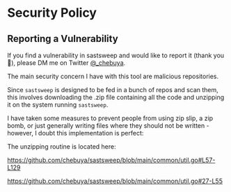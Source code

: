 # Security Policy

## Reporting a Vulnerability

If you find a vulnerability in sastsweep and would like to report it (thank you 🙏), please DM me on Twitter [@_chebuya](https://x.com/_chebuya).

The main security concern I have with this tool are malicious repositories.

Since `sastsweep` is designed to be fed in a bunch of repos and scan them, this involves downloading the .zip file containing all the code and unzipping it on the system running `sastsweep`.

I have taken some measures to prevent people from using zip slip, a zip bomb, or just generally writing files where they should not be written - however, I doubt this implementation is perfect:

The unzipping routine is located here:

  https://github.com/chebuya/sastsweep/blob/main/common/util.go#L57-L129 
  
  https://github.com/chebuya/sastsweep/blob/main/common/util.go#27-L55
